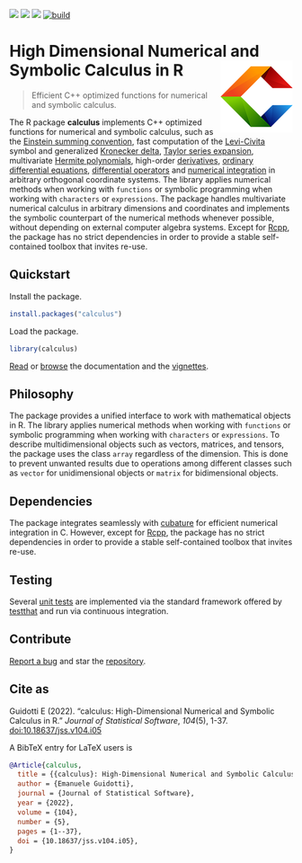 [![](https://www.r-pkg.org/badges/version/calculus)](https://cran.r-project.org/package=calculus) 
[![](https://www.r-pkg.org/badges/last-release/calculus)](https://cran.r-project.org/package=calculus) 
[![](https://cranlogs.r-pkg.org/badges/grand-total/calculus)](https://cran.r-project.org/package=calculus)
[![build](https://github.com/eguidotti/calculus/actions/workflows/build.yaml/badge.svg)](https://github.com/eguidotti/calculus/actions/workflows/build.yaml)

# High Dimensional Numerical and Symbolic Calculus in R <img src="man/figures/logo.png" width="128" align="right" />

> Efficient C++ optimized functions for numerical and symbolic calculus. 

The R package **calculus** implements C++ optimized functions for numerical and symbolic calculus, such as the [Einstein summing convention](https://calculus.eguidotti.com/articles/einstein.html), fast computation of the [Levi-Civita](https://calculus.eguidotti.com/reference/epsilon.html) symbol and generalized [Kronecker delta](https://calculus.eguidotti.com/reference/delta.html), [Taylor series expansion](https://calculus.eguidotti.com/articles/taylor.html), multivariate [Hermite polynomials](https://calculus.eguidotti.com/articles/hermite.html), high-order [derivatives](https://calculus.eguidotti.com/articles/derivatives.html), [ordinary differential equations](https://calculus.eguidotti.com/articles/ode.html), [differential operators](https://calculus.eguidotti.com/articles/differential-operators.html) and [numerical integration](https://calculus.eguidotti.com/articles/integrals.html) in arbitrary orthogonal coordinate systems. The library applies numerical methods when working with `functions` or symbolic programming when working with `characters` or `expressions`. The package handles multivariate numerical calculus in arbitrary dimensions and coordinates and implements the symbolic counterpart of the numerical methods whenever possible, without depending on external computer algebra systems. Except for [Rcpp](https://cran.r-project.org/package=Rcpp), the package has no strict dependencies in order to provide a stable self-contained toolbox that invites re-use. 

## Quickstart 

Install the package.

```R
install.packages("calculus")
```
Load the package.

```R
library(calculus)
```

[Read](https://CRAN.R-project.org/package=calculus/calculus.pdf) or [browse](https://calculus.eguidotti.com/reference/index.html) the documentation and the [vignettes](https://calculus.eguidotti.com/articles/index.html).

## Philosophy

The package provides a unified interface to work with mathematical objects in R. The library applies numerical methods when working with `functions` or symbolic programming when working with `characters` or `expressions`. To describe multidimensional objects such as vectors, matrices, and tensors, the package uses the class `array` regardless of the dimension. This is done to prevent unwanted results due to operations among different classes such as `vector` for unidimensional objects or `matrix` for bidimensional objects.


## Dependencies

The package integrates seamlessly with [cubature](https://cran.r-project.org/package=cubature) for efficient numerical integration in C. However, except for [Rcpp](https://cran.r-project.org/package=Rcpp), the package has no strict dependencies in order to provide a stable self-contained toolbox that invites re-use. 

## Testing

Several [unit tests](https://github.com/eguidotti/calculus/tree/master/tests/testthat) are implemented via the standard framework offered by [testthat](https://cran.r-project.org/package=testthat) and run via continuous integration.

## Contribute

[Report a bug](https://github.com/eguidotti/calculus/issues) and star the [repository](https://github.com/eguidotti/calculus/).

## Cite as

Guidotti E (2022). “calculus: High-Dimensional Numerical and Symbolic Calculus in R.” _Journal of Statistical Software_, *104*(5), 1-37. [doi:10.18637/jss.v104.i05](https://doi.org/10.18637/jss.v104.i05)

A BibTeX entry for LaTeX users is

```bibtex
@Article{calculus,
  title = {{calculus}: High-Dimensional Numerical and Symbolic Calculus in {R}},
  author = {Emanuele Guidotti},
  journal = {Journal of Statistical Software},
  year = {2022},
  volume = {104},
  number = {5},
  pages = {1--37},
  doi = {10.18637/jss.v104.i05},
}
```


